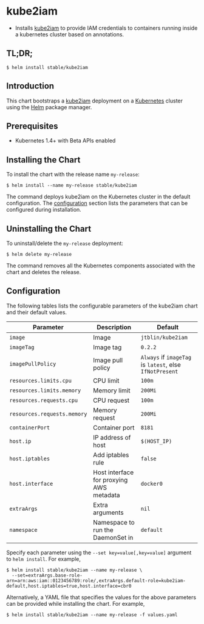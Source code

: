 # kube2iam

* Installs [kube2iam](https://github.com/jtblin/kube2iam) to provide IAM credentials to containers running inside a kubernetes cluster based on annotations.

## TL;DR;

```console
$ helm install stable/kube2iam
```

## Introduction

This chart bootstraps a [kube2iam](https://github.com/jtblin/kube2iam) deployment on a [Kubernetes](http://kubernetes.io) cluster using the [Helm](https://helm.sh) package manager.

## Prerequisites

- Kubernetes 1.4+ with Beta APIs enabled

## Installing the Chart

To install the chart with the release name `my-release`:

```console
$ helm install --name my-release stable/kube2iam
```

The command deploys kube2iam on the Kubernetes cluster in the default configuration. The [configuration](#configuration) section lists the parameters that can be configured during installation.

## Uninstalling the Chart

To uninstall/delete the `my-release` deployment:

```console
$ helm delete my-release
```

The command removes all the Kubernetes components associated with the chart and deletes the release.

## Configuration

The following tables lists the configurable parameters of the kube2iam chart and their default values.

| Parameter                   | Description                                | Default                                                    |
| --------------------------- | ------------------------------------------ | ---------------------------------------------------------- |
| `image`                     | Image                                      | `jtblin/kube2iam`                                          |
| `imageTag`                  | Image tag                                  | `0.2.2`                                                    |
| `imagePullPolicy`           | Image pull policy                          | `Always` if `imageTag` is `latest`, else `IfNotPresent`    |
| `resources.limits.cpu`      | CPU limit                                  | `100m`                                                     |
| `resources.limits.memory`   | Memory limit                               | `200Mi`                                                    |
| `resources.requests.cpu`    | CPU request                                | `100m`                                                     |
| `resources.requests.memory` | Memory request                             | `200Mi`                                                    |
| `containerPort`             | Container port                             | `8181`                                                     |
| `host.ip`                   | IP address of host                         | `$(HOST_IP)`                                               |
| `host.iptables`             | Add iptables rule                          | `false`                                                    |
| `host.interface`            | Host interface for proxying AWS metadata   | `docker0`                                                  |
| `extraArgs`                 | Extra arguments                            | `nil`                                                      |
| `namespace`                 | Namespace to run the DaemonSet in          | `default`                                                  |

Specify each parameter using the `--set key=value[,key=value]` argument to `helm install`. For example,

```console
$ helm install stable/kube2iam --name my-release \
  --set=extraArgs.base-role-arn=arn:aws:iam::0123456789:role/,extraArgs.default-role=kube2iam-default,host.iptables=true,host.interface=cbr0
```

Alternatively, a YAML file that specifies the values for the above parameters can be provided while installing the chart. For example,

```console
$ helm install stable/kube2iam --name my-release -f values.yaml
```
